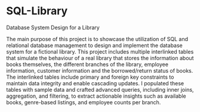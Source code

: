 # SQL-Library

Database System Design for a Library

The main purpose of this project is to showcase the utilization of SQL and relational database management to design and implement the database system for a fictional library. This project includes multiple interlinked tables that simulate the behaviour of a real library that stores the information about books themselves, the different branches of the library, employee information, customer information and the borrowed/return status of books. The interlinked tables include primary and foreign key constraints to maintain data integrity and enable cascading updates. I populated these tables with sample data and crafted advanced queries, including inner joins, aggregation, and filtering, to extract actionable insights such as available books, genre-based listings, and employee counts per branch. 
